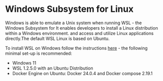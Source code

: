 # Windows Subsystem for Linux

Windows is able to emulate a Unix system when running WSL - the Windows Subsystem for It enables developers to install a
Linux distribution within a Windows environment. and access and utilize Linux applications directly.The default WSL
Linux is based on Ubuntu.

To install WSL on Windows follow the instructions [here](https://learn.microsoft.com/en-us/windows/wsl/install) - the
following minimal set-up is recommended:

-   Windows 11
-   WSL 1.2.5.0 with an Ubuntu Distribution
-   Docker Engine on Ubuntu: Docker 24.0.4 and Docker compose 2.19.1

